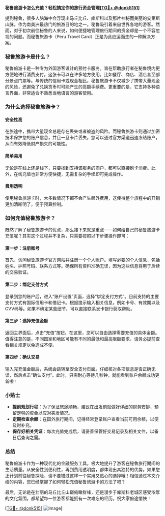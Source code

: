 **秘鲁旅游卡怎么充值？轻松搞定你的旅行资金管理[[TG💪+ @donk5151](https://t.me/s/donk5151)]**

提到秘鲁，很多人脑海中会浮现出马丘比丘、库斯科以及那片神秘而美丽的安第斯山脉。作为南美洲最热门的旅游目的地之一，秘鲁吸引着来自世界各地的游客。然而，对于初次前往秘鲁的人来说，如何便捷地管理旅行期间的资金却是一个不容忽视的问题。而秘鲁旅游卡（Peru Travel Card）正是为此应运而生的一种解决方案。

### 秘鲁旅游卡是什么？

秘鲁旅游卡是一种专为外国游客设计的预付卡服务，旨在帮助旅行者在秘鲁境内更方便地进行消费支付。这张卡可以在许多地方使用，比如餐厅、商店、酒店甚至部分景点门票等。与传统的信用卡或现金相比，秘鲁旅游卡不仅减少了携带大量现金的风险，还避免了兑换货币时可能产生的高额手续费。更重要的是，它支持多种语言界面，非常适合不熟悉当地语言的游客使用。

### 为什么选择秘鲁旅游卡？

#### 安全性高
在旅途中，携带大量现金总是存在丢失或者被盗的风险。而秘鲁旅游卡则通过加密技术保护您的账户信息，并且一旦卡片丢失，您可以通过官方渠道迅速冻结账户，从而有效降低财产损失的可能性。

#### 简单易用
无论是在线上还是线下，只要找到支持该服务的商户，都可以直接刷卡消费。此外，在线充值也非常方便快捷，无需复杂的手续即可完成操作。

#### 费用透明
使用秘鲁旅游卡时，大多数情况下都不会产生额外费用，这使得整个旅程中的开销更加清晰明了，便于预算控制。

### 如何充值秘鲁旅游卡？

既然了解了秘鲁旅游卡的优点，那么接下来就是重点——如何给自己的秘鲁旅游卡充值呢？其实这个过程并不复杂，只需要按照以下步骤操作即可：

#### 第一步：注册账号
首先，访问秘鲁旅游卡官方网站并注册一个个人账户。填写必要的个人信息，包括姓名、护照号码、联系方式等。确保所有资料准确无误，因为这些信息将用于后续的交易验证。

#### 第二步：绑定支付方式
登录到您的账户后，进入“账户设置”页面，选择“绑定支付方式”。目前支持的主要支付方式有国际信用卡和借记卡。根据提示输入相关信息，例如卡号、有效期以及CVV码等。如果不确定某些细节，可以直接联系发卡银行获取帮助。

#### 第三步：选择充值金额
返回主界面后，点击“充值”按钮。在这里，您可以自由选择需要充值的具体金额。值得注意的是，不同国家和地区可能有不同的最低和最高限额要求，请务必提前查看相关规定以免造成不便。

#### 第四步：确认交易
输入完充值金额后，系统会跳转至安全支付页面。仔细核对各项信息是否正确无误，然后点击“确认支付”。此时，只需耐心等待几秒钟，就能看到账户余额成功更新啦！

### 小贴士

- **提前规划行程**：为了保证旅途顺畅，建议在出发前就做好详细的财务安排，预留足够的资金以应对突发情况。
- **定期检查余额**：在国外旅行期间，记得经常登录账户查看当前可用余额，以便及时补充。
- **保存好相关凭证**：每次充值完成后，请妥善保管好交易记录及相关文件，以备日后查询之需。

### 总结

秘鲁旅游卡作为一种现代化的金融服务工具，极大地提升了游客在秘鲁旅行期间的生活质量。从安全性到便利性，再到费用透明度，都体现出其独特的优势。如果您正计划前往秘鲁探险，请不要错过这样一个实用又贴心的选择哦！相信通过本文介绍的内容，您已经掌握了如何轻松充值秘鲁旅游卡的方法了吧？

最后，无论是在壮丽的马丘比丘山巅俯瞰群峰，还是漫步于库斯科老城区感受浓厚的文化氛围，都希望每一位游客都能拥有一次难忘的经历。祝大家旅途愉快！

[[TG💪+ @donk5151](https://t.me/s/donk5151) ![Image](https://i.postimg.cc/rwNCRYN7/Snipaste-2025-04-30-17-27-05.png)]